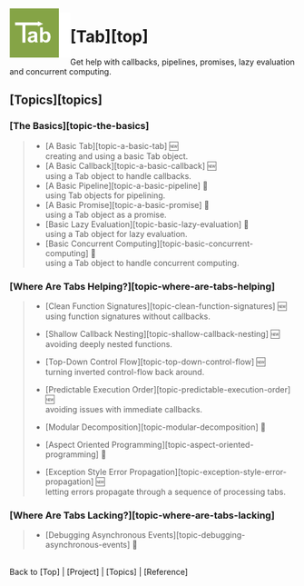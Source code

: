 <a name="top" ></a>

<img src="./img/tab-logo128.png" alt="Tab logo" align="left" style="float:left; margin-top:-8px;" height="87" /><img src="./img/1x1.png" align="left" style="float:left;" height="79" width="20" />
# [Tab][top]
Get help with callbacks, pipelines, promises, lazy evaluation and concurrent computing.
<br />

## [Topics][topics]

### [The Basics][topic-the-basics]
> 
>   * [A Basic Tab][topic-a-basic-tab] :new:  
>     creating and using a basic Tab object.
>   * [A Basic Callback][topic-a-basic-callback] :new:  
>     using a Tab object to handle callbacks.
>   * [A Basic Pipeline][topic-a-basic-pipeline] :construction:  
>     using Tab objects for pipelining.
>   * [A Basic Promise][topic-a-basic-promise] :construction:  
>     using a Tab object as a promise.
>   * [Basic Lazy Evaluation][topic-basic-lazy-evaluation] :construction:  
>     using a Tab object for lazy evaluation.
>   * [Basic Concurrent Computing][topic-basic-concurrent-computing] :construction:  
>     using a Tab object to handle concurrent computing.
>   
> 

### [Where Are Tabs Helping?][topic-where-are-tabs-helping]
> 
>   * [Clean Function Signatures][topic-clean-function-signatures] :new:  
>     using function signatures without callbacks.
>   * [Shallow Callback Nesting][topic-shallow-callback-nesting] :new:  
>     avoiding deeply nested functions.
>   * [Top-Down Control Flow][topic-top-down-control-flow] :new:  
>     turning inverted control-flow back around.
>   * [Predictable Execution Order][topic-predictable-execution-order] :new:  
>     avoiding issues with immediate callbacks.
>   * [Modular Decomposition][topic-modular-decomposition] :construction:  
>     
>   * [Aspect Oriented Programming][topic-aspect-oriented-programming] :construction:  
>     
>   * [Exception Style Error Propagation][topic-exception-style-error-propagation] :new:  
>     letting errors propagate through a sequence of processing tabs.
>   
> 

### [Where Are Tabs Lacking?][topic-where-are-tabs-lacking]
>   * [Debugging Asynchronous Events][topic-debugging-asynchronous-events] :construction:  
>   
> 



<br /> Back to [Top] | [Project] | [Topics] | [Reference] <br />
